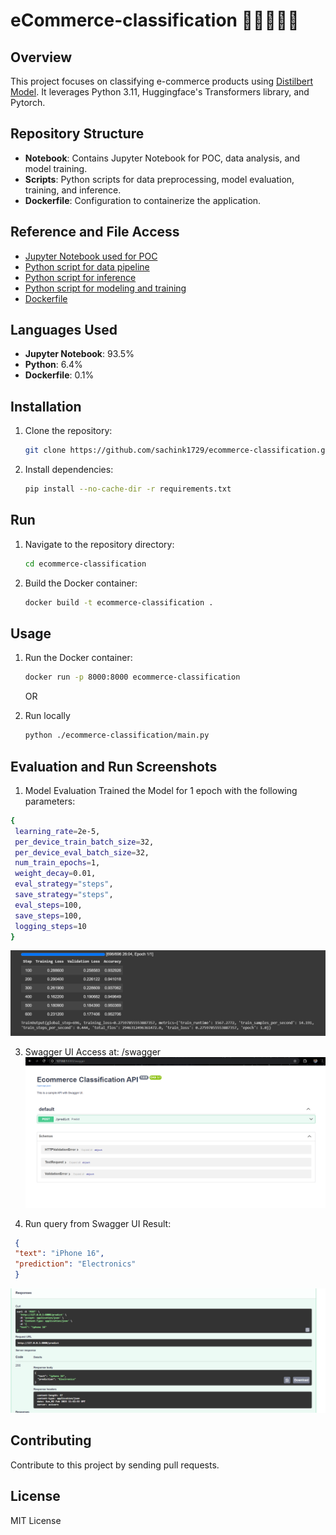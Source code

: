 # eCommerce-classification 👖👕🤳📱👞

## Overview
This project focuses on classifying e-commerce products using [Distilbert Model](https://huggingface.co/distilbert/distilbert-base-uncased). It leverages Python 3.11, Huggingface's Transformers library, and Pytorch.

## Repository Structure
- **Notebook**: Contains Jupyter Notebook for POC, data analysis, and model training.
- **Scripts**: Python scripts for data preprocessing, model evaluation, training, and inference.
- **Dockerfile**: Configuration to containerize the application.

## Reference and File Access
- [Jupyter Notebook used for POC](https://github.com/sachink1729/ecommerce-classification/blob/main/src/abinbev_assignment_classification_colab.ipynb)
- [Python script for data pipeline](https://github.com/sachink1729/ecommerce-classification/blob/main/src/data_pipeline.py)
- [Python script for inference](https://github.com/sachink1729/ecommerce-classification/blob/main/src/inference.py)
- [Python script for modeling and training](https://github.com/sachink1729/ecommerce-classification/blob/main/src/modelling_and_train.py)
- [Dockerfile](https://github.com/sachink1729/ecommerce-classification/blob/main/Dockerfile)

## Languages Used
- **Jupyter Notebook**: 93.5%
- **Python**: 6.4%
- **Dockerfile**: 0.1%

## Installation
1. Clone the repository:
   ```bash
   git clone https://github.com/sachink1729/ecommerce-classification.git
   ```

2. Install dependencies:
   ```bash
   pip install --no-cache-dir -r requirements.txt
   ```

## Run
1. Navigate to the repository directory:
   ```bash
   cd ecommerce-classification
   ```
2. Build the Docker container:
   ```bash
   docker build -t ecommerce-classification .
   ```

## Usage
1. Run the Docker container:
   ```bash
   docker run -p 8000:8000 ecommerce-classification
   ```

   OR

2. Run locally
   ```bash
   python ./ecommerce-classification/main.py
   ```

## Evaluation and Run Screenshots
1. Model Evaluation
Trained the Model for 1 epoch with the following parameters:
```bash
{
 learning_rate=2e-5,
 per_device_train_batch_size=32,
 per_device_eval_batch_size=32,
 num_train_epochs=1,
 weight_decay=0.01,
 eval_strategy="steps",
 save_strategy="steps",
 eval_steps=100,
 save_steps=100,
 logging_steps=10
}
```
![](https://github.com/sachink1729/ecommerce-classification/blob/main/screenshots/test_eval_result.png)

3. Swagger UI
Access at: /swagger
![](https://github.com/sachink1729/ecommerce-classification/blob/main/screenshots/swagger%20api%20ui.png)

2. Run query from Swagger UI
Result:
```json
 {
 "text": "iPhone 16",
 "prediction": "Electronics"
 }
```
![](https://github.com/sachink1729/ecommerce-classification/blob/main/screenshots/run%20query%20from%20swagger.png)


## Contributing
Contribute to this project by sending pull requests.

## License
MIT License
